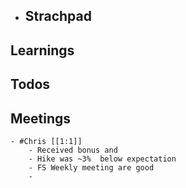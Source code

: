- ## Strachpad
## Learnings
## Todos
## Meetings
	- #Chris [[1:1]]
		- Received bonus and
		- Hike was ~3%  below expectation
		- FS Weekly meeting are good
		-